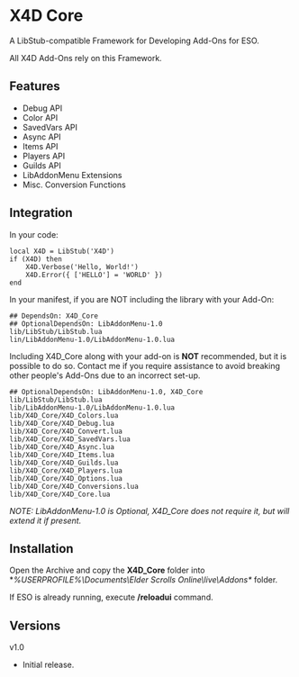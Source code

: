# X4D **Core**

A LibStub-compatible Framework for Developing Add-Ons for ESO.

All X4D Add-Ons rely on this Framework.

## Features

* Debug API
* Color API
* SavedVars API
* Async API
* Items API
* Players API
* Guilds API
* LibAddonMenu Extensions
* Misc. Conversion Functions

## Integration

In your code:
```
local X4D = LibStub('X4D')
if (X4D) then
	X4D.Verbose('Hello, World!')
	X4D.Error({ ['HELLO'] = 'WORLD' })
end
```

In your manifest, if you are NOT including the library with your Add-On:
```
## DependsOn: X4D_Core
## OptionalDependsOn: LibAddonMenu-1.0
lib/LibStub/LibStub.lua
lin/LibAddonMenu-1.0/LibAddonMenu-1.0.lua
```

Including X4D_Core along with your add-on is **NOT** recommended, but it is possible to do so. Contact me if you require assistance to avoid breaking other people's Add-Ons due to an incorrect set-up.
```
## OptionalDependsOn: LibAddonMenu-1.0, X4D_Core
lib/LibStub/LibStub.lua
lib/LibAddonMenu-1.0/LibAddonMenu-1.0.lua
lib/X4D_Core/X4D_Colors.lua
lib/X4D_Core/X4D_Debug.lua
lib/X4D_Core/X4D_Convert.lua
lib/X4D_Core/X4D_SavedVars.lua
lib/X4D_Core/X4D_Async.lua
lib/X4D_Core/X4D_Items.lua
lib/X4D_Core/X4D_Guilds.lua
lib/X4D_Core/X4D_Players.lua
lib/X4D_Core/X4D_Options.lua
lib/X4D_Core/X4D_Conversions.lua
lib/X4D_Core/X4D_Core.lua
```

*NOTE: LibAddonMenu-1.0 is Optional, X4D_Core does not require it, but will extend it if present.*

## Installation

Open the Archive and copy the **X4D_Core** folder into **%USERPROFILE%\Documents\Elder Scrolls Online\live\Addons\** folder.


If ESO is already running, execute **/reloadui** command.

## Versions
v1.0
- Initial release.

